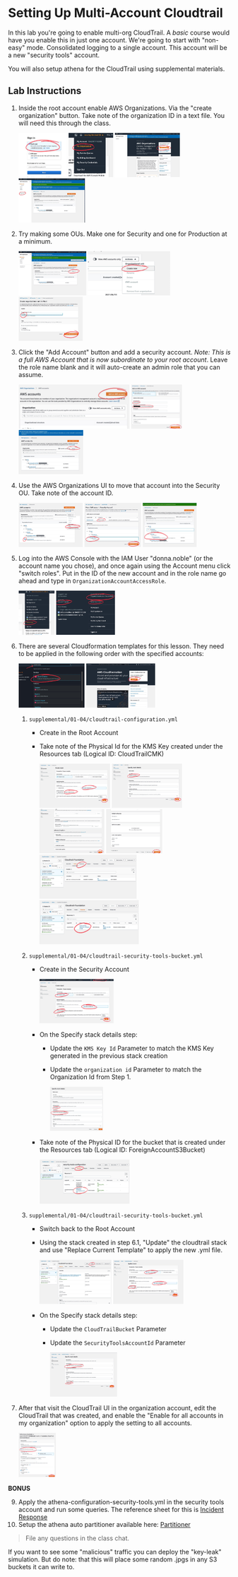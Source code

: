# Setting Up Multi-Account Cloudtrail

In this lab you're going to enable multi-org CloudTrail.  A _basic_ course would have you enable this in just one account.  We're going to start with "non-easy" mode.  Consolidated logging to a single account.  This account will be a new "security tools" account.

You will also setup athena for the CloudTrail using supplemental materials.

## Lab Instructions

1. Inside the root account enable AWS Organizations.  Via the "create organization" button.  Take note of the organization ID in a text file.  You will need this through the class.

    <img src="images/1-a.jpeg" height="100">
    <img src="images/1-b.jpeg" height="100">
    <img src="images/1-c.jpeg" height="100">
    <img src="images/1-d.jpeg" height="100">

2. Try making some OUs.  Make one for Security and one for Production at a minimum.

    <img src="images/2-a.jpeg" height="100">
    <img src="images/2-b.jpeg" height="100">
    <img src="images/2-c.jpeg" height="100">

3. Click the "Add Account" button and add a security account.  _Note: This is a full AWS Account that is now subordinate to your root account_.  Leave the role name blank and it will auto-create an admin role that you can assume.

    <img src="images/3-a.jpeg" height="100">
    <img src="images/3-b.jpeg" height="100">
    <img src="images/3-c.jpeg" height="100">

4. Use the AWS Organizations UI to move that account into the Security OU.  Take note of the account ID.

    <img src="images/4-a.jpeg" height="100">
    <img src="images/4-b.jpeg" height="100">
    <img src="images/4-c.jpeg" height="100">

5. Log into the AWS Console with the IAM User "donna.noble" (or the account name you chose), and once again using the Account menu click "switch roles".  Put in the ID of the new account and in the role name go ahead and type in `OrganizationAccountAccessRole`.

    <img src="images/5-a.jpeg" height="100">
    <img src="images/5-b.jpeg" height="100">

6. There are several Cloudformation templates for this lesson.  They need to be applied in the following order with the specified accounts:

    <img src="images/6-0-a.jpeg" height="100">
    <img src="images/6-0-b.jpeg" height="100">

    1. `supplemental/01-04/cloudtrail-configuration.yml`
        * Create in the Root Account
        * Take note of the Physical Id for the KMS Key created under the Resources tab (Logical ID: CloudTrailCMK)

            <img src="images/6-1-a.jpeg" height="100">
            <img src="images/6-1-b.jpeg" height="100">
            <img src="images/6-1-c.jpeg" height="100">
            <img src="images/6-1-d.jpeg" height="100">
            <img src="images/6-1-e.jpeg" height="100">
            <img src="images/6-1-f.jpeg" height="100">

    2. `supplemental/01-04/cloudtrail-security-tools-bucket.yml`
        * Create in the Security Account

            <img src="images/6-2-a.jpeg" height="100">

        * On the Specify stack details step:
            * Update the `KMS Key Id` Parameter to match the KMS Key generated in the previous stack creation
            * Update the `organization id` Parameter to match the Organization Id from Step 1.

                <img src="images/6-2-b.jpeg" height="100">

        * Take note of the Physical ID for the bucket that is created under the Resources tab (Logical ID: ForeignAccountS3Bucket)

            <img src="images/6-2-c.jpeg" height="100">

    3. `supplemental/01-04/cloudtrail-security-tools-bucket.yml`
        * Switch back to the Root Account
        * Using the stack created in step 6.1, "Update" the cloudtrail stack and use "Replace Current Template" to apply the new .yml file.

            <img src="images/6-3-a.jpeg" height="100">
            <img src="images/6-3-b.jpeg" height="100">

        * On the Specify stack details step:
            * Update the `CloudTrailBucket` Parameter
            * Update the `SecurityToolsAccountId` Parameter

                <img src="images/6-3-c.jpeg" height="100">


7. After that visit the CloudTrail UI in the organization account, edit the CloudTrail that was created, and enable the "Enable for all accounts in my organization" option to apply the setting to all accounts.

    <img src="images/7-d.jpeg" height="100">

**BONUS**

9. Apply the athena-configuration-security-tools.yml in the security tools account and run some queries.  The reference sheet for this is [Incident Response](https://github.com/easttimor/aws-incident-response)
10. Setup the athena auto partitioner available here: [Partitioner](https://github.com/duo-labs/cloudtrail-partitioner)

> File any questions in the class chat.  

If you want to see some "malicious" traffic you can deploy the "key-leak" simulation.  But do note: that this will place some random .jpgs in any S3 buckets it can write to.
